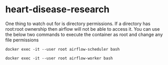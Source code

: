 # heart-disease-research

One thing to watch out for is directory permissions. If a directory has root:root ownership then airflow will not be able to access it. You can use the below two commands to execute the container
as root and change any file permissions

```docker exec -it --user root airflow-scheduler bash```

```docker exec -it --user root airflow-worker bash```